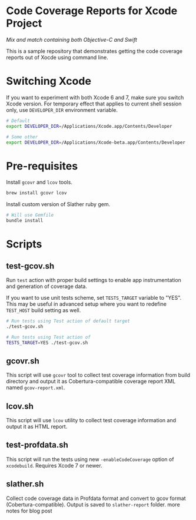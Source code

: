Code Coverage Reports for Xcode Project
===
_Mix and match containing both Objective-C and Swift_

This is a sample repository that demonstrates getting the code coverage reports out of Xocde using command line.

# Switching Xcode
If you want to experiment with both Xcode 6 and 7, make sure you switch Xcode version.
For temporary effect that applies to current shell session only, use `DEVELOPER_DIR` environment variable.

```bash
# Default
export DEVELOPER_DIR=/Applications/Xcode.app/Contents/Developer

# Some other
export DEVELOPER_DIR=/Applications/Xcode-beta.app/Contents/Developer
```

# Pre-requisites
Install `gcovr` and `lcov` tools.

```bash
brew install gcovr lcov
```

Install custom version of Slather ruby gem.

```bash
# Will use Gemfile
bundle install
```

# Scripts

## test-gcov.sh
Run `test` action with proper build settings to enable app instrumentation and generation of coverage data.

If you want to use unit tests scheme, set `TESTS_TARGET` variable to "YES". This may be useful in advanced setup where you want to redefine `TEST_HOST` build setting as well.

```bash
# Run tests using Test action of default target
./test-gcov.sh

# Run tests using Test action of
TESTS_TARGET=YES ./test-gcov.sh
```

## gcovr.sh
This script will use `gcovr` tool to collect test coverage information from build directory and output it as Cobertura-compatible coverage report XML named `gcov-report.xml`.

## lcov.sh
This script will use `lcov` utility to collect test coverage information and output it as HTML report.

## test-profdata.sh
This script will run the tests using new `-enableCodeCoverage` option of `xcodebuild`. Requires Xcode 7 or newer.

## slather.sh
Collect code coverage data in Profdata format and convert to gcov format (Cobertura-compatible). Output is saved to `slather-report` folder.
more notes for blog post
